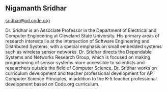 ## Nigamanth Sridhar
[sridhar@pd.code.org](mailto:sridhar@pd.code.org)

Dr. Sridhar is an Associate Professor in the Department of Electrical and Computer Engineering at Cleveland State University. His primary areas of research interests lie at the intersection of Software Engineering and Distributed Systems, with a special emphasis on small embedded systems such as wireless sensor networks. Dr. Sridhar directs the Dependable Systems and Networks Research Group, which is focused on making programming of sensor systems more accessible to scientists and researchers outside the field of Computer Science. Dr. Sridhar works on curriculum development and teacher professional development for AP Computer Science Principles, in addition to the K-5 teacher professional development based on Code.org curriculum.